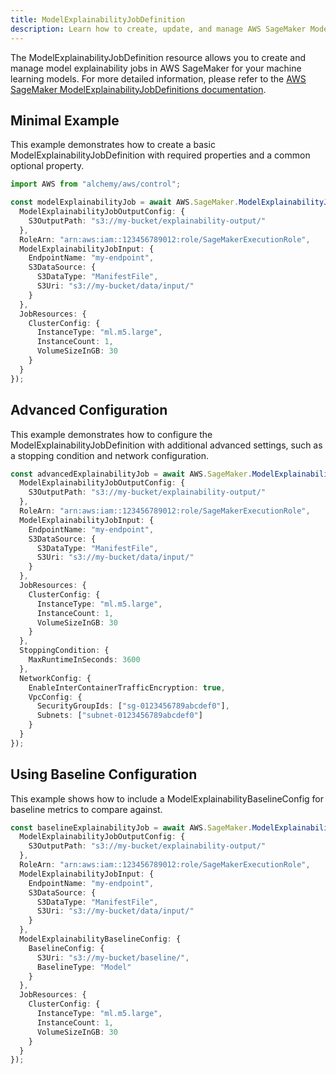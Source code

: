 ```yaml
---
title: ModelExplainabilityJobDefinition
description: Learn how to create, update, and manage AWS SageMaker ModelExplainabilityJobDefinitions using Alchemy Cloud Control.
---
```


The ModelExplainabilityJobDefinition resource allows you to create and manage model explainability jobs in AWS SageMaker for your machine learning models. For more detailed information, please refer to the [AWS SageMaker ModelExplainabilityJobDefinitions documentation](https://docs.aws.amazon.com/sagemaker/latest/userguide/).

## Minimal Example

This example demonstrates how to create a basic ModelExplainabilityJobDefinition with required properties and a common optional property.

```ts
import AWS from "alchemy/aws/control";

const modelExplainabilityJob = await AWS.SageMaker.ModelExplainabilityJobDefinition("basicExplainabilityJob", {
  ModelExplainabilityJobOutputConfig: {
    S3OutputPath: "s3://my-bucket/explainability-output/"
  },
  RoleArn: "arn:aws:iam::123456789012:role/SageMakerExecutionRole",
  ModelExplainabilityJobInput: {
    EndpointName: "my-endpoint",
    S3DataSource: {
      S3DataType: "ManifestFile",
      S3Uri: "s3://my-bucket/data/input/"
    }
  },
  JobResources: {
    ClusterConfig: {
      InstanceType: "ml.m5.large",
      InstanceCount: 1,
      VolumeSizeInGB: 30
    }
  }
});
```

## Advanced Configuration

This example demonstrates how to configure the ModelExplainabilityJobDefinition with additional advanced settings, such as a stopping condition and network configuration.

```ts
const advancedExplainabilityJob = await AWS.SageMaker.ModelExplainabilityJobDefinition("advancedExplainabilityJob", {
  ModelExplainabilityJobOutputConfig: {
    S3OutputPath: "s3://my-bucket/explainability-output/"
  },
  RoleArn: "arn:aws:iam::123456789012:role/SageMakerExecutionRole",
  ModelExplainabilityJobInput: {
    EndpointName: "my-endpoint",
    S3DataSource: {
      S3DataType: "ManifestFile",
      S3Uri: "s3://my-bucket/data/input/"
    }
  },
  JobResources: {
    ClusterConfig: {
      InstanceType: "ml.m5.large",
      InstanceCount: 1,
      VolumeSizeInGB: 30
    }
  },
  StoppingCondition: {
    MaxRuntimeInSeconds: 3600
  },
  NetworkConfig: {
    EnableInterContainerTrafficEncryption: true,
    VpcConfig: {
      SecurityGroupIds: ["sg-0123456789abcdef0"],
      Subnets: ["subnet-0123456789abcdef0"]
    }
  }
});
```

## Using Baseline Configuration

This example shows how to include a ModelExplainabilityBaselineConfig for baseline metrics to compare against.

```ts
const baselineExplainabilityJob = await AWS.SageMaker.ModelExplainabilityJobDefinition("baselineExplainabilityJob", {
  ModelExplainabilityJobOutputConfig: {
    S3OutputPath: "s3://my-bucket/explainability-output/"
  },
  RoleArn: "arn:aws:iam::123456789012:role/SageMakerExecutionRole",
  ModelExplainabilityJobInput: {
    EndpointName: "my-endpoint",
    S3DataSource: {
      S3DataType: "ManifestFile",
      S3Uri: "s3://my-bucket/data/input/"
    }
  },
  ModelExplainabilityBaselineConfig: {
    BaselineConfig: {
      S3Uri: "s3://my-bucket/baseline/",
      BaselineType: "Model"
    }
  },
  JobResources: {
    ClusterConfig: {
      InstanceType: "ml.m5.large",
      InstanceCount: 1,
      VolumeSizeInGB: 30
    }
  }
});
```